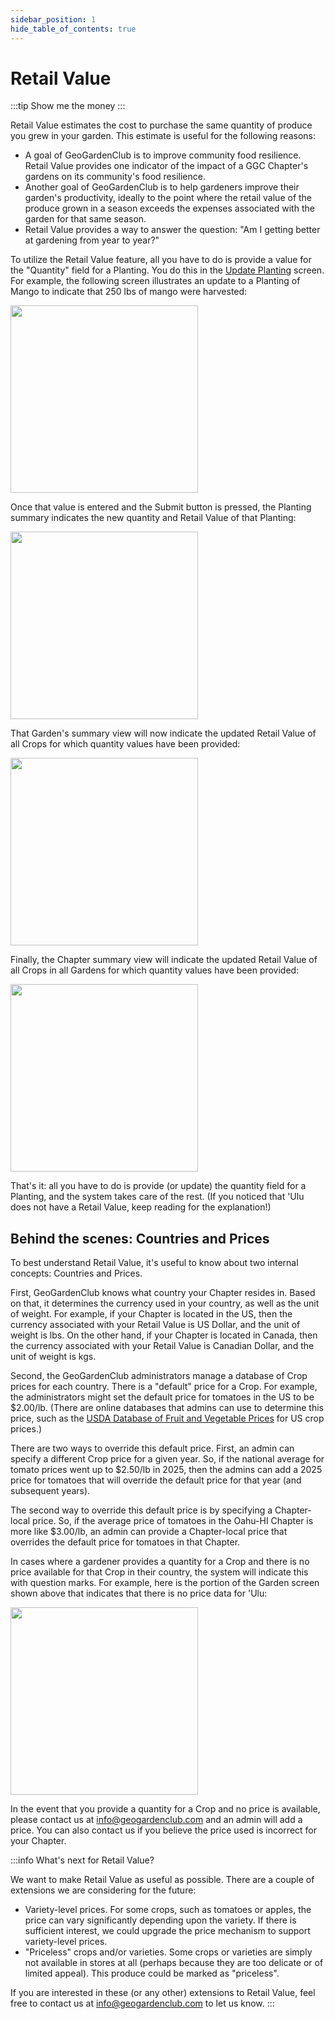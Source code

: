 ```yaml
---
sidebar_position: 1
hide_table_of_contents: true
---
```


# Retail Value

:::tip Show me the money
:::

Retail Value estimates the cost to purchase the same quantity of produce you grew in your garden. This estimate is useful for the following reasons:

* A goal of GeoGardenClub is to improve community food resilience. Retail Value provides one indicator of the impact of a GGC Chapter's gardens on its community's food resilience. 
* Another goal of GeoGardenClub is to help gardeners improve their garden's productivity, ideally to the point where the retail value of the produce grown in a season exceeds the expenses associated with the garden for that same season.
* Retail Value provides a way to answer the question: "Am I getting better at gardening from year to year?"

To utilize the Retail Value feature, all you have to do is provide a value for the "Quantity" field for a Planting.  You do this in the [Update Planting](plantings.md#update-a-planting) screen. For example, the following screen illustrates an update to a Planting of Mango to indicate that 250 lbs of mango were harvested:

<img width="300" src="/img/user-guide/retail-value-quantity.png"/>

Once that value is entered and the Submit button is pressed, the Planting summary indicates the new quantity and Retail Value of that Planting:

<img width="300" src="/img/user-guide/retail-value-planting.png"/>

That Garden's summary view will now indicate the updated Retail Value of all Crops for which quantity values have been provided:

<img width="300" src="/img/user-guide/retail-value-garden.png"/>

Finally, the Chapter summary view will indicate the updated Retail Value of all Crops in all Gardens for which quantity values have been provided:

<img width="300" src="/img/user-guide/retail-value-chapter.png"/>

 That's it: all you have to do is provide (or update) the quantity field for a Planting, and the system takes care of the rest.  (If you noticed that 'Ulu does not have a Retail Value, keep reading for the explanation!)

## Behind the scenes: Countries and Prices

To best understand Retail Value, it's useful to know about two internal concepts: Countries and Prices. 

First, GeoGardenClub knows what country your Chapter resides in. Based on that, it determines the currency used in your country, as well as the unit of weight. For example, if your Chapter is located in the US, then the currency associated with your Retail Value is US Dollar, and the unit of weight is lbs.  On the other hand, if your Chapter is located in Canada, then the currency associated with your Retail Value is Canadian Dollar, and the unit of weight is kgs. 

Second, the GeoGardenClub administrators manage a database of Crop prices for each country. There is a "default" price for a Crop. For example, the administrators might set the default price for tomatoes in the US to be $2.00/lb. (There are online databases that admins can use to determine this price, such as the [USDA Database of Fruit and Vegetable Prices](https://ers.usda.gov/data-products/fruit-and-vegetable-prices) for US crop prices.) 

There are two ways to override this default price.  First, an admin can specify a different Crop price for a given year. So, if the national average for tomato prices went up to $2.50/lb in 2025, then the admins can add a 2025 price for tomatoes that will override the default price for that year (and subsequent years).

The second way to override this default price is by specifying a Chapter-local price. So, if the average price of tomatoes in the Oahu-HI Chapter is more like $3.00/lb, an admin can provide a Chapter-local price that overrides the default price for tomatoes in that Chapter.

In cases where a gardener provides a quantity for a Crop and there is no price available for that Crop in their country, the system will indicate this with question marks. For example, here is the portion of the Garden screen shown above that indicates that there is no price data for 'Ulu:

<img width="300" src="/img/user-guide/retail-value-unknown.png"/>

In the event that you provide a quantity for a Crop and no price is available, please contact us at info@geogardenclub.com and an admin will add a price. You can also contact us if you believe the price used is incorrect for your Chapter.


:::info What's next for Retail Value?

We want to make Retail Value as useful as possible.  There are a couple of extensions we are considering for the future:

* Variety-level prices. For some crops, such as tomatoes or apples, the price can vary significantly depending upon the variety. If there is sufficient interest, we could upgrade the price mechanism to support variety-level prices. 
* "Priceless" crops and/or varieties. Some crops or varieties are simply not available in stores at all (perhaps because they are too delicate or of limited appeal).  This produce could be marked as "priceless". 

If you are interested in these (or any other) extensions to Retail Value, feel free to contact us at info@geogardenclub.com to let us know.
:::
